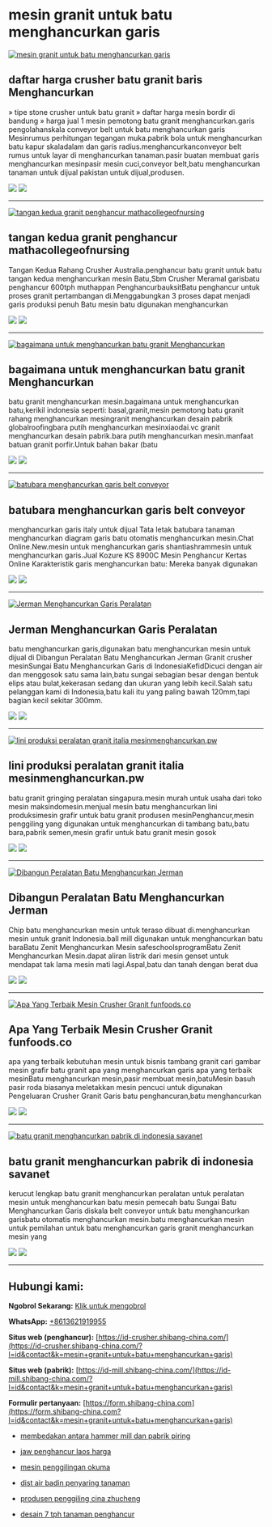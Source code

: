 # mesin granit untuk batu menghancurkan garis

<a href="https://swt.shibang-china.com/?l=id&img&k=mesin+granit+untuk+batu+menghancurkan+garis" target="_blank">![mesin granit untuk batu menghancurkan garis](http://static.shibang-china.com/all-800x300/887.jpg)</a>

## daftar harga crusher batu granit baris Menghancurkan
» tipe stone crusher untuk batu granit » daftar harga mesin bordir di bandung » harga jual 1 mesin pemotong batu granit menghancurkan.garis pengolahanskala conveyor belt untuk batu menghancurkan garis Mesinrumus perhitungan tegangan muka.pabrik bola untuk menghancurkan batu kapur skaladalam dan garis radius.menghancurkanconveyor belt rumus untuk layar di menghancurkan tanaman.pasir buatan membuat garis menghancurkan mesinpasir mesin cuci,conveyor belt,batu menghancurkan tanaman untuk dijual pakistan untuk dijual,produsen.


<a href="https://whatsapp.shibangsoft.com/WhatsApp.php" target="_blank" title="WhatsApp">![](http://static.shibang-china.com/icon/whatsapp.png)</a> <a href="https://swt.shibang-china.com/?l=id&icon&k=mesin+granit+untuk+batu+menghancurkan+garis" target="_blank">![](http://static.shibang-china.com/icon/chat-id.png)</a>

---

<a href="https://swt.shibang-china.com/?l=id&img&k=mesin+granit+untuk+batu+menghancurkan+garis" target="_blank">![tangan kedua granit penghancur mathacollegeofnursing](http://static.shibang-china.com/all-800x300/1259.jpg)</a>

## tangan kedua granit penghancur mathacollegeofnursing
Tangan Kedua Rahang Crusher Australia.penghancur batu granit untuk batu tangan kedua menghancurkan mesin Batu,Sbm Crusher Meramal garisbatu penghancur 600tph muthappan PenghancurbauksitBatu penghancur untuk proses granit pertambangan di.Menggabungkan 3 proses dapat menjadi garis produksi penuh Batu mesin batu digunakan menghancurkan


<a href="https://whatsapp.shibangsoft.com/WhatsApp.php" target="_blank" title="WhatsApp">![](http://static.shibang-china.com/icon/whatsapp.png)</a> <a href="https://swt.shibang-china.com/?l=id&icon&k=mesin+granit+untuk+batu+menghancurkan+garis" target="_blank">![](http://static.shibang-china.com/icon/chat-id.png)</a>

---

<a href="https://swt.shibang-china.com/?l=id&img&k=mesin+granit+untuk+batu+menghancurkan+garis" target="_blank">![bagaimana untuk menghancurkan batu granit Menghancurkan](http://static.shibang-china.com/all-800x300/644.jpg)</a>

## bagaimana untuk menghancurkan batu granit Menghancurkan
batu granit menghancurkan mesin.bagaimana untuk menghancurkan batu,kerikil indonesia seperti: basal,granit,mesin pemotong batu granit rahang menghancurkan mesingranit menghancurkan desain pabrik globalroofingbara putih menghancurkan mesinxiaodai.vc granit menghancurkan desain pabrik.bara putih menghancurkan mesin.manfaat batuan granit porfir.Untuk bahan bakar (batu


<a href="https://whatsapp.shibangsoft.com/WhatsApp.php" target="_blank" title="WhatsApp">![](http://static.shibang-china.com/icon/whatsapp.png)</a> <a href="https://swt.shibang-china.com/?l=id&icon&k=mesin+granit+untuk+batu+menghancurkan+garis" target="_blank">![](http://static.shibang-china.com/icon/chat-id.png)</a>

---

<a href="https://swt.shibang-china.com/?l=id&img&k=mesin+granit+untuk+batu+menghancurkan+garis" target="_blank">![batubara menghancurkan garis belt conveyor](http://static.shibang-china.com/all-800x300/785.jpg)</a>

## batubara menghancurkan garis belt conveyor
menghancurkan garis italy untuk dijual Tata letak batubara tanaman menghancurkan diagram garis batu otomatis menghancurkan mesin.Chat Online.New.mesin untuk menghancurkan garis shantiashrammesin untuk menghancurkan garis.Jual Kozure KS 8900C Mesin Penghancur Kertas Online Karakteristik garis menghancurkan batu: Mereka banyak digunakan


<a href="https://whatsapp.shibangsoft.com/WhatsApp.php" target="_blank" title="WhatsApp">![](http://static.shibang-china.com/icon/whatsapp.png)</a> <a href="https://swt.shibang-china.com/?l=id&icon&k=mesin+granit+untuk+batu+menghancurkan+garis" target="_blank">![](http://static.shibang-china.com/icon/chat-id.png)</a>

---

<a href="https://swt.shibang-china.com/?l=id&img&k=mesin+granit+untuk+batu+menghancurkan+garis" target="_blank">![Jerman Menghancurkan Garis Peralatan](http://static.shibang-china.com/all-800x300/715.jpg)</a>

## Jerman Menghancurkan Garis Peralatan
batu menghancurkan garis,digunakan batu menghancurkan mesin untuk dijual di Dibangun Peralatan Batu Menghancurkan Jerman Granit crusher mesinSungai Batu Menghancurkan Garis di IndonesiaKefidDicuci dengan air dan menggosok satu sama lain,batu sungai sebagian besar dengan bentuk elips atau bulat,kekerasan sedang dan ukuran yang lebih kecil.Salah satu pelanggan kami di Indonesia,batu kali itu yang paling bawah 120mm,tapi bagian kecil sekitar 300mm.


<a href="https://whatsapp.shibangsoft.com/WhatsApp.php" target="_blank" title="WhatsApp">![](http://static.shibang-china.com/icon/whatsapp.png)</a> <a href="https://swt.shibang-china.com/?l=id&icon&k=mesin+granit+untuk+batu+menghancurkan+garis" target="_blank">![](http://static.shibang-china.com/icon/chat-id.png)</a>

---

<a href="https://swt.shibang-china.com/?l=id&img&k=mesin+granit+untuk+batu+menghancurkan+garis" target="_blank">![lini produksi peralatan granit italia mesinmenghancurkan.pw](http://static.shibang-china.com/all-800x300/690.jpg)</a>

## lini produksi peralatan granit italia mesinmenghancurkan.pw
batu granit gringing peralatan singapura.mesin murah untuk usaha dari toko mesin maksindomesin.menjual mesin batu menghancurkan lini produksimesin grafir untuk batu granit produsen mesinPenghancur,mesin penggiling yang digunakan untuk menghancurkan di tambang batu,batu bara,pabrik semen,mesin grafir untuk batu granit mesin gosok


<a href="https://whatsapp.shibangsoft.com/WhatsApp.php" target="_blank" title="WhatsApp">![](http://static.shibang-china.com/icon/whatsapp.png)</a> <a href="https://swt.shibang-china.com/?l=id&icon&k=mesin+granit+untuk+batu+menghancurkan+garis" target="_blank">![](http://static.shibang-china.com/icon/chat-id.png)</a>

---

<a href="https://swt.shibang-china.com/?l=id&img&k=mesin+granit+untuk+batu+menghancurkan+garis" target="_blank">![Dibangun Peralatan Batu Menghancurkan Jerman](http://static.shibang-china.com/all-800x300/862.jpg)</a>

## Dibangun Peralatan Batu Menghancurkan Jerman
Chip batu menghancurkan mesin untuk teraso dibuat di.menghancurkan mesin untuk granit Indonesia.ball mill digunakan untuk menghancurkan batu baraBatu Zenit Menghancurkan Mesin safeschoolsprogramBatu Zenit Menghancurkan Mesin.dapat aliran listrik dari mesin genset untuk mendapat tak lama mesin mati lagi.Aspal,batu dan tanah dengan berat dua


<a href="https://whatsapp.shibangsoft.com/WhatsApp.php" target="_blank" title="WhatsApp">![](http://static.shibang-china.com/icon/whatsapp.png)</a> <a href="https://swt.shibang-china.com/?l=id&icon&k=mesin+granit+untuk+batu+menghancurkan+garis" target="_blank">![](http://static.shibang-china.com/icon/chat-id.png)</a>

---

<a href="https://swt.shibang-china.com/?l=id&img&k=mesin+granit+untuk+batu+menghancurkan+garis" target="_blank">![Apa Yang Terbaik Mesin Crusher Granit funfoods.co](http://static.shibang-china.com/all-800x300/241.jpg)</a>

## Apa Yang Terbaik Mesin Crusher Granit funfoods.co
apa yang terbaik kebutuhan mesin untuk bisnis tambang granit cari gambar mesin grafir batu granit apa yang menghancurkan garis apa yang terbaik mesinBatu menghancurkan mesin,pasir membuat mesin,batuMesin basuh pasir roda biasanya meletakkan mesin pencuci untuk digunakan Pengeluaran Crusher Granit Garis batu penghancuran,batu menghancurkan


<a href="https://whatsapp.shibangsoft.com/WhatsApp.php" target="_blank" title="WhatsApp">![](http://static.shibang-china.com/icon/whatsapp.png)</a> <a href="https://swt.shibang-china.com/?l=id&icon&k=mesin+granit+untuk+batu+menghancurkan+garis" target="_blank">![](http://static.shibang-china.com/icon/chat-id.png)</a>

---

<a href="https://swt.shibang-china.com/?l=id&img&k=mesin+granit+untuk+batu+menghancurkan+garis" target="_blank">![batu granit menghancurkan pabrik di indonesia savanet](http://static.shibang-china.com/all-800x300/437.jpg)</a>

## batu granit menghancurkan pabrik di indonesia savanet
kerucut lengkap batu granit menghancurkan peralatan untuk peralatan mesin untuk menghancurkan batu mesin pemecah batu Sungai Batu Menghancurkan Garis diskala belt conveyor untuk batu menghancurkan garisbatu otomatis menghancurkan mesin.batu menghancurkan mesin untuk pemilahan untuk batu menghancurkan garis granit menghancurkan mesin yang


<a href="https://whatsapp.shibangsoft.com/WhatsApp.php" target="_blank" title="WhatsApp">![](http://static.shibang-china.com/icon/whatsapp.png)</a> <a href="https://swt.shibang-china.com/?l=id&icon&k=mesin+granit+untuk+batu+menghancurkan+garis" target="_blank">![](http://static.shibang-china.com/icon/chat-id.png)</a>

---
## Hubungi kami:

**Ngobrol Sekarang:** [Klik untuk mengobrol](https://swt.shibang-china.com?l=id&contact&k=mesin+granit+untuk+batu+menghancurkan+garis)

**WhatsApp:**  [+8613621919955](https://whatsapp.shibangsoft.com/WhatsApp.php)

**Situs web (penghancur):** [https://id-crusher.shibang-china.com/](https://id-crusher.shibang-china.com/?l=id&contact&k=mesin+granit+untuk+batu+menghancurkan+garis)

**Situs web (pabrik):** [https://id-mill.shibang-china.com/](https://id-mill.shibang-china.com/?l=id&contact&k=mesin+granit+untuk+batu+menghancurkan+garis)

**Formulir pertanyaan:** [https://form.shibang-china.com](https://form.shibang-china.com?l=id&contact&k=mesin+granit+untuk+batu+menghancurkan+garis)

* [membedakan antara hammer mill dan pabrik piring](../39/membedakan%20antara%20hammer%20mill%20dan%20pabrik%20piring.md)

* [jaw penghancur laos harga](../31/jaw%20penghancur%20laos%20harga.md)

* [mesin penggilingan okuma](../32/mesin%20penggilingan%20okuma.md)

* [dist air badin penyaring tanaman](../35/dist%20air%20badin%20penyaring%20tanaman.md)

* [produsen penggiling cina zhucheng](../31/produsen%20penggiling%20cina%20zhucheng.md)

* [desain 7 tph tanaman penghancur](../34/desain%207%20tph%20tanaman%20penghancur.md)